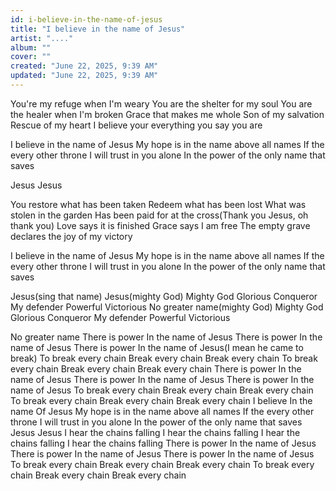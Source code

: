 ```yaml
---
id: i-believe-in-the-name-of-jesus
title: "I believe in the name of Jesus"
artist: "...."
album: ""
cover: ""
created: "June 22, 2025, 9:39 AM"
updated: "June 22, 2025, 9:39 AM"
---
```




You're my refuge when I'm weary
You are the shelter for my soul
You are the healer when I'm broken
Grace that makes me whole
Son of my salvation
Rescue of my heart
I believe your everything you say you are

I believe in the name of Jesus
My hope is in the name above all names
If the every other throne
I will trust in you alone
In the power of the only name that saves

Jesus
Jesus

You restore what has been taken
Redeem what has been lost
What was stolen in the garden
Has been paid for at the cross(Thank you Jesus, oh thank you)
Love says it is finished
Grace says I am free
The empty grave declares the joy of my victory

I believe in the name of Jesus
My hope is in the name above all names
If the every other throne
I will trust in you alone
In the power of the only name that saves

Jesus(sing that name)
Jesus(mighty God)
Mighty God
Glorious
Conqueror
My defender
Powerful
Victorious
No greater name(mighty God)
Mighty God
Glorious
Conqueror
My defender
Powerful
Victorious

No greater name
There is power
In the name of Jesus
There is power
In the name of Jesus
There is power
In the name of Jesus(I mean he came to break)
To break every chain
Break every chain
Break every chain
To break every chain
Break every chain
Break every chain
There is power
In the name of Jesus
There is power
In the name of Jesus
There is power
In the name of Jesus
To break every chain
Break every chain
Break every chain
To break every chain
Break every chain
Break every chain
I believe
In the name
Of Jesus
My hope is in the name above all names
If the every other throne
I will trust in you alone
In the power of the only name that saves
Jesus
Jesus
I hear the chains falling
I hear the chains falling
I hear the chains falling
I hear the chains falling
There is power
In the name of Jesus
There is power
In the name of Jesus
There is power
In the name of Jesus
To break every chain
Break every chain
Break every chain
To break every chain
Break every chain
Break every chain